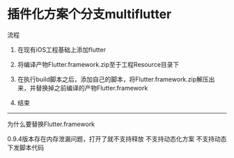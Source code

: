 # 插件化方案个分支multiflutter

流程

1. 在现有iOS工程基础上添加flutter

2. 将编译产物Flutter.framework.zip至于工程Resource目录下

3. 在执行build脚本之后，添加自己的脚本，将Flutter.framework.zip解压出来，并替换掉之前编译的产物Flutter.framework

4. 结束


---
为什么要替换Flutter.framework

0.9.4版本存在内存泄漏问题，打开了就不支持释放
不支持动态化方案
不支持动态下发脚本代码

